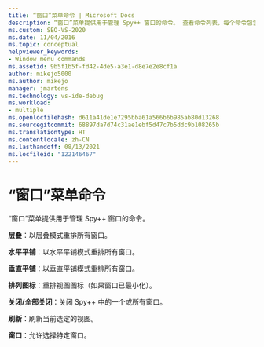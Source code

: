 ```yaml
---
title: “窗口”菜单命令 | Microsoft Docs
description: “窗口”菜单提供用于管理 Spy++ 窗口的命令。 查看命令列表，每个命令包含简短说明。
ms.custom: SEO-VS-2020
ms.date: 11/04/2016
ms.topic: conceptual
helpviewer_keywords:
- Window menu commands
ms.assetid: 9b5f1b5f-fd42-4de5-a3e1-d8e7e2e8cf1a
author: mikejo5000
ms.author: mikejo
manager: jmartens
ms.technology: vs-ide-debug
ms.workload:
- multiple
ms.openlocfilehash: d611a41de1e7295bba61a566b6b985ab80d13268
ms.sourcegitcommit: 68897da7d74c31ae1ebf5d47c7b5ddc9b108265b
ms.translationtype: HT
ms.contentlocale: zh-CN
ms.lasthandoff: 08/13/2021
ms.locfileid: "122146467"
---
```

# <a name="window-menu-commands"></a>“窗口”菜单命令
“窗口”菜单提供用于管理 Spy++ 窗口的命令。

 **层叠**：以层叠模式重排所有窗口。

 **水平平铺**：以水平平铺模式重排所有窗口。

 **垂直平铺**：以垂直平铺模式重排所有窗口。

 **排列图标**：重排视图图标（如果窗口已最小化）。

 **关闭/全部关闭**：关闭 Spy++ 中的一个或所有窗口。

 **刷新**：刷新当前选定的视图。

 **窗口**：允许选择特定窗口。